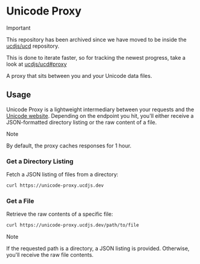 # Unicode Proxy

> [!IMPORTANT]
> This repository has been archived since we have moved to be inside the [ucdjs/ucd](https://github.com/ucdjs/ucd) repository.
>
> This is done to iterate faster, so for tracking the newest progress, take a look at [ucdjs/ucd#proxy](https://github.com/ucdjs/ucd/tree/main/apps/proxy)

A proxy that sits between you and your Unicode data files.

## Usage

Unicode Proxy is a lightweight intermediary between your requests and the [Unicode website](https://unicode.org). Depending on the endpoint you hit, you'll either receive a JSON-formatted directory listing or the raw content of a file.

> [!NOTE]
> By default, the proxy caches responses for 1 hour.

### Get a Directory Listing

Fetch a JSON listing of files from a directory:

```bash
curl https://unicode-proxy.ucdjs.dev
```

### Get a File

Retrieve the raw contents of a specific file:

```bash
curl https://unicode-proxy.ucdjs.dev/path/to/file
```

> [!NOTE]
> If the requested path is a directory, a JSON listing is provided. Otherwise, you'll receive the raw file contents.
